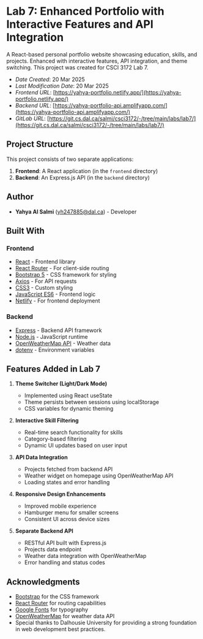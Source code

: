 # Lab 7: Enhanced Portfolio with Interactive Features and API Integration

A React-based personal portfolio website showcasing education, skills, and projects. Enhanced with interactive features, API integration, and theme switching. This project was created for CSCI 3172 Lab 7.

- _Date Created_: 20 Mar 2025
- _Last Modification Date_: 20 Mar 2025
- _Frontend URL_: [https://yahya-portfolio.netlify.app/](https://yahya-portfolio.netlify.app/)
- _Backend URL_: [https://yahya-portfolio-api.amplifyapp.com/](https://yahya-portfolio-api.amplifyapp.com/)
- _GitLab URL_: [https://git.cs.dal.ca/salmi/csci3172/-/tree/main/labs/lab7/](https://git.cs.dal.ca/salmi/csci3172/-/tree/main/labs/lab7/)

## Project Structure

This project consists of two separate applications:

1. **Frontend**: A React application (in the `frontend` directory)
2. **Backend**: An Express.js API (in the `backend` directory)

## Author

- **Yahya Al Salmi** ([yh247885@dal.ca](mailto:yh247885@dal.ca)) - Developer

## Built With

### Frontend

- [React](https://reactjs.org/) - Frontend library
- [React Router](https://reactrouter.com/) - For client-side routing
- [Bootstrap 5](https://getbootstrap.com/) - CSS framework for styling
- [Axios](https://axios-http.com/) - For API requests
- [CSS3](https://developer.mozilla.org/en-US/docs/Web/CSS) - Custom styling
- [JavaScript ES6](https://developer.mozilla.org/en-US/docs/Web/JavaScript) - Frontend logic
- [Netlify](https://www.netlify.com/) - For frontend deployment

### Backend

- [Express](https://expressjs.com/) - Backend API framework
- [Node.js](https://nodejs.org/) - JavaScript runtime
- [OpenWeatherMap API](https://openweathermap.org/api) - Weather data
- [dotenv](https://www.npmjs.com/package/dotenv) - Environment variables

## Features Added in Lab 7

1. **Theme Switcher (Light/Dark Mode)**

   - Implemented using React useState
   - Theme persists between sessions using localStorage
   - CSS variables for dynamic theming

2. **Interactive Skill Filtering**

   - Real-time search functionality for skills
   - Category-based filtering
   - Dynamic UI updates based on user input

3. **API Data Integration**

   - Projects fetched from backend API
   - Weather widget on homepage using OpenWeatherMap API
   - Loading states and error handling

4. **Responsive Design Enhancements**

   - Improved mobile experience
   - Hamburger menu for smaller screens
   - Consistent UI across device sizes

5. **Separate Backend API**
   - RESTful API built with Express.js
   - Projects data endpoint
   - Weather data integration with OpenWeatherMap
   - Error handling and status codes

## Acknowledgments

- [Bootstrap](https://getbootstrap.com/) for the CSS framework
- [React Router](https://reactrouter.com/) for routing capabilities
- [Google Fonts](https://fonts.google.com/) for typography
- [OpenWeatherMap](https://openweathermap.org/) for weather data API
- Special thanks to Dalhousie University for providing a strong foundation in web development best practices.
